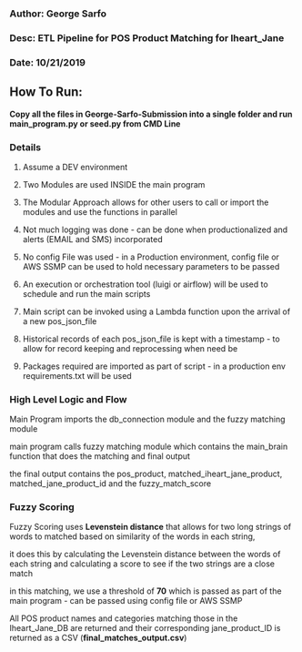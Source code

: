 ### Author: George Sarfo

### Desc: ETL Pipeline for POS Product Matching for Iheart_Jane

### Date: 10/21/2019


## How To Run:

**Copy all the files in George-Sarfo-Submission into a single folder and run main_program.py or seed.py from CMD Line**

### Details


1. Assume a DEV environment
2. Two Modules are used INSIDE the main program
3. The Modular Approach allows for other users to call or import the modules and use the functions in parallel

4. Not much logging was done - can be done when productionalized and alerts (EMAIL and SMS) incorporated
5. No config File was used - in a Production environment, config file or AWS SSMP can be used to hold necessary parameters to be passed
6. An execution or orchestration tool (luigi or airflow) will be used to schedule and run the main scripts
7. Main script can be invoked using a Lambda function upon the arrival of a new pos_json_file
8. Historical records of each pos_json_file is kept with a timestamp - to allow for record keeping and reprocessing when need be
9. Packages required are imported as part of script - in a production env requirements.txt will be used 

### High Level Logic and Flow

Main Program imports the db_connection module and the fuzzy matching module

main program calls fuzzy matching module which contains the main_brain function that does the matching and final output

the final output contains the pos_product, matched_iheart_jane_product, matched_jane_product_id and the fuzzy_match_score

### Fuzzy Scoring 

Fuzzy Scoring uses **Levenstein distance** that allows for two long strings of words to matched based on similarity of the words in each string,

it does this by calculating the Levenstein distance between the words of each string and calculating a score to see if the two strings are a 
close match

in this matching, we use a threshold of **70** which is passed as part of the main program - can be passed using config file or AWS SSMP

All POS product names and categories matching those in the Iheart_Jane_DB are returned and their corresponding jane_product_ID is returned
as a CSV (**final_matches_output.csv**)
